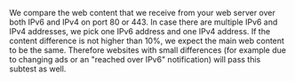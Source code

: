 We compare the web content that we receive from your web server over both IPv6 and IPv4 on port 80 or 443. In case there are multiple IPv6 and IPv4 addresses, we pick one IPv6 address and one IPv4 address. If the content difference is not higher than 10%, we expect the main web content to be the same. Therefore websites with small differences (for example due to changing ads or an "reached over IPv6" notification) will pass this subtest as well. 
